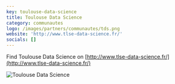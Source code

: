 ```yaml
---
key: toulouse-data-science
title: Toulouse Data Science
category: communautes
logo: /images/partners/communautes/tds.png
website: 'http://www.tlse-data-science.fr/'
socials: []
---
```


Find Toulouse Data Science on [http://www.tlse-data-science.fr/](http://www.tlse-data-science.fr/)

![Toulouse Data Science](/images/partners/communautes/toulouse-data-science.png)

